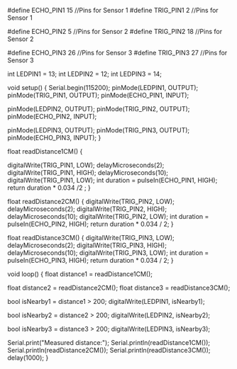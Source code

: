 #define ECHO_PIN1 15 //Pins for Sensor 1
#define TRIG_PIN1 2 //Pins for Sensor 1

#define ECHO_PIN2 5 //Pins for Sensor 2
#define TRIG_PIN2 18 //Pins for Sensor 2

#define ECHO_PIN3 26 //Pins for Sensor 3
#define TRIG_PIN3 27 //Pins for Sensor 3

int LEDPIN1 = 13;
int LEDPIN2 = 12;
int LEDPIN3 = 14;

void setup() {
Serial.begin(115200);
pinMode(LEDPIN1, OUTPUT);
pinMode(TRIG_PIN1, OUTPUT);
pinMode(ECHO_PIN1, INPUT);

pinMode(LEDPIN2, OUTPUT);
pinMode(TRIG_PIN2, OUTPUT);
pinMode(ECHO_PIN2, INPUT);

pinMode(LEDPIN3, OUTPUT);
pinMode(TRIG_PIN3, OUTPUT);
pinMode(ECHO_PIN3, INPUT);
}

float readDistance1CM() {

digitalWrite(TRIG_PIN1, LOW);
delayMicroseconds(2);
digitalWrite(TRIG_PIN1, HIGH);
delayMicroseconds(10);
digitalWrite(TRIG_PIN1, LOW);
int duration = pulseIn(ECHO_PIN1, HIGH);
return duration * 0.034 /2 ;
}

float readDistance2CM() {
digitalWrite(TRIG_PIN2, LOW);
delayMicroseconds(2);
digitalWrite(TRIG_PIN2, HIGH);
delayMicroseconds(10);
digitalWrite(TRIG_PIN2, LOW);
int duration = pulseIn(ECHO_PIN2, HIGH);
return duration * 0.034 / 2;
}

float readDistance3CM() {
digitalWrite(TRIG_PIN3, LOW);
delayMicroseconds(2);
digitalWrite(TRIG_PIN3, HIGH);
delayMicroseconds(10);
digitalWrite(TRIG_PIN3, LOW);
int duration = pulseIn(ECHO_PIN3, HIGH);
return duration * 0.034 / 2;
}

void loop() {
float distance1 = readDistance1CM();

float distance2 = readDistance2CM();
float distance3 = readDistance3CM();

bool isNearby1 = distance1 > 200;
digitalWrite(LEDPIN1, isNearby1);

bool isNearby2 = distance2 > 200;
digitalWrite(LEDPIN2, isNearby2);

bool isNearby3 = distance3 > 200;
digitalWrite(LEDPIN3, isNearby3);

Serial.print("Measured distance:");
Serial.println(readDistance1CM());
Serial.println(readDistance2CM());
Serial.println(readDistance3CM());
delay(1000);
}
